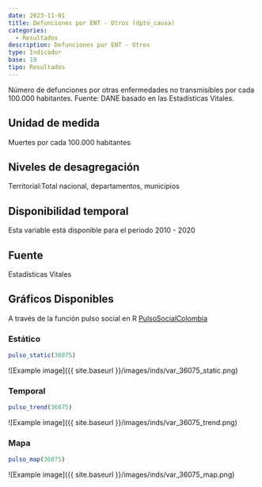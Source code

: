 ```yaml
---
date: 2023-11-01
title: Defunciones por ENT - Otros (dpto_causa)
categories:
  - Resultados
description: Defunciones por ENT - Otros
type: Indicador
base: 19
tipo: Resultados
--- 
```


Número de defunciones por otras enfermedades no transmisibles por cada 100.000 habitantes.
Fuente: DANE basado en las Estadísticas Vitales.

## Unidad de medida
Muertes por cada 100.000 habitantes

## Niveles de desagregación
Territorial:Total nacional, departamentos, municipios

## Disponibilidad temporal
Esta variable está disponible para el periodo 2010 - 2020

## Fuente
Estadísticas Vitales

## Gráficos Disponibles

A través de la función pulso social en R [PulsoSocialColombia](https://github.com/pulsosocialcolombia/PulsoSocialColombia)

### Estático

``` R
pulso_static(36075)
```

![Example image]({{ site.baseurl }}/images/inds/var_36075_static.png)

### Temporal

``` R
pulso_trend(36075)
```

![Example image]({{ site.baseurl }}/images/inds/var_36075_trend.png)

### Mapa

``` R
pulso_map(36075)
```

![Example image]({{ site.baseurl }}/images/inds/var_36075_map.png)